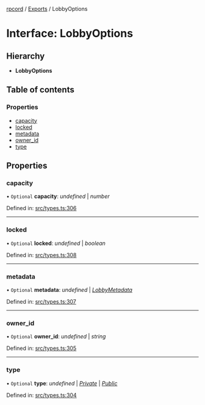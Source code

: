 [rpcord](../README.md) / [Exports](../modules.md) / LobbyOptions

# Interface: LobbyOptions

## Hierarchy

* **LobbyOptions**

## Table of contents

### Properties

- [capacity](lobbyoptions.md#capacity)
- [locked](lobbyoptions.md#locked)
- [metadata](lobbyoptions.md#metadata)
- [owner\_id](lobbyoptions.md#owner_id)
- [type](lobbyoptions.md#type)

## Properties

### capacity

• `Optional` **capacity**: *undefined* \| *number*

Defined in: [src/types.ts:306](https://github.com/DjDeveloperr/RPCord/blob/51e0bc3/src/types.ts#L306)

___

### locked

• `Optional` **locked**: *undefined* \| *boolean*

Defined in: [src/types.ts:308](https://github.com/DjDeveloperr/RPCord/blob/51e0bc3/src/types.ts#L308)

___

### metadata

• `Optional` **metadata**: *undefined* \| [*LobbyMetadata*](lobbymetadata.md)

Defined in: [src/types.ts:307](https://github.com/DjDeveloperr/RPCord/blob/51e0bc3/src/types.ts#L307)

___

### owner\_id

• `Optional` **owner\_id**: *undefined* \| *string*

Defined in: [src/types.ts:305](https://github.com/DjDeveloperr/RPCord/blob/51e0bc3/src/types.ts#L305)

___

### type

• `Optional` **type**: *undefined* \| [*Private*](../enums/lobbytype.md#private) \| [*Public*](../enums/lobbytype.md#public)

Defined in: [src/types.ts:304](https://github.com/DjDeveloperr/RPCord/blob/51e0bc3/src/types.ts#L304)
